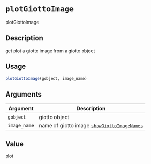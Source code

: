 # `plotGiottoImage`

plotGiottoImage


## Description

get plot a giotto image from a giotto object


## Usage

```r
plotGiottoImage(gobject, image_name)
```


## Arguments

Argument      |Description
------------- |----------------
`gobject`     |     giotto object
`image_name`     |     name of giotto image [`showGiottoImageNames`](#showgiottoimagenames)


## Value

plot


